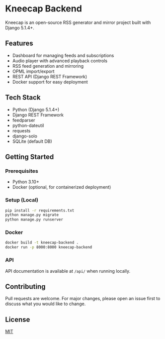 # Kneecap Backend

Kneecap is an open-source RSS generator and mirror project built with Django 5.1.4+.

## Features
- Dashboard for managing feeds and subscriptions
- Audio player with advanced playback controls
- RSS feed generation and mirroring
- OPML import/export
- REST API (Django REST Framework)
- Docker support for easy deployment

## Tech Stack
- Python (Django 5.1.4+)
- Django REST Framework
- feedparser
- python-dateutil
- requests
- django-solo
- SQLite (default DB)

## Getting Started

### Prerequisites
- Python 3.10+
- Docker (optional, for containerized deployment)

### Setup (Local)
```bash
pip install -r requirements.txt
python manage.py migrate
python manage.py runserver
```

### Docker
```bash
docker build -t kneecap-backend .
docker run -p 8000:8000 kneecap-backend
```

### API
API documentation is available at `/api/` when running locally.

## Contributing
Pull requests are welcome. For major changes, please open an issue first to discuss what you would like to change.

## License
[MIT](LICENSE)